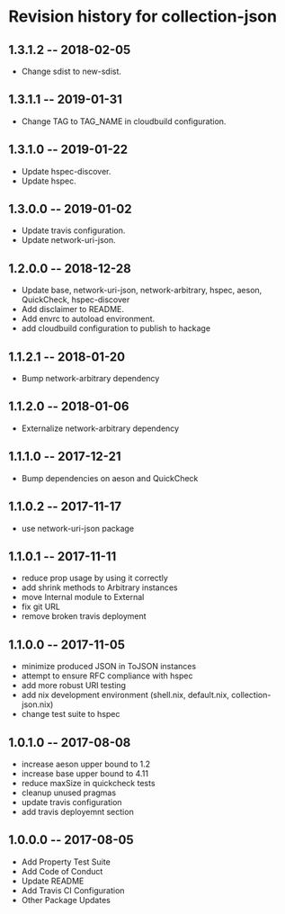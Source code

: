 # Revision history for collection-json

## 1.3.1.2  -- 2018-02-05

* Change sdist to new-sdist.

## 1.3.1.1  -- 2019-01-31

* Change TAG to TAG_NAME in cloudbuild configuration.

## 1.3.1.0  -- 2019-01-22

* Update hspec-discover.
* Update hspec.

## 1.3.0.0  -- 2019-01-02

* Update travis configuration.
* Update network-uri-json.

## 1.2.0.0  -- 2018-12-28

* Update base, network-uri-json, network-arbitrary, hspec, aeson, QuickCheck,
  hspec-discover
* Add disclaimer to README.
* Add envrc to autoload environment.
* add cloudbuild configuration to publish to hackage

## 1.1.2.1  -- 2018-01-20

* Bump network-arbitrary dependency

## 1.1.2.0  -- 2018-01-06

* Externalize network-arbitrary dependency

## 1.1.1.0  -- 2017-12-21

* Bump dependencies on aeson and QuickCheck

## 1.1.0.2  -- 2017-11-17

* use network-uri-json package

## 1.1.0.1  -- 2017-11-11

* reduce prop usage by using it correctly
* add shrink methods to Arbitrary instances
* move Internal module to External
* fix git URL
* remove broken travis deployment

## 1.1.0.0  -- 2017-11-05

* minimize produced JSON in ToJSON instances
* attempt to ensure RFC compliance with hspec
* add more robust URI testing
* add nix development environment (shell.nix, default.nix, collection-json.nix)
* change test suite to hspec

## 1.0.1.0  -- 2017-08-08

* increase aeson upper bound to 1.2
* increase base upper bound to 4.11
* reduce maxSize in quickcheck tests
* cleanup unused pragmas
* update travis configuration
* add travis deployemnt section

## 1.0.0.0  -- 2017-08-05

* Add Property Test Suite
* Add Code of Conduct
* Update README
* Add Travis CI Configuration
* Other Package Updates
